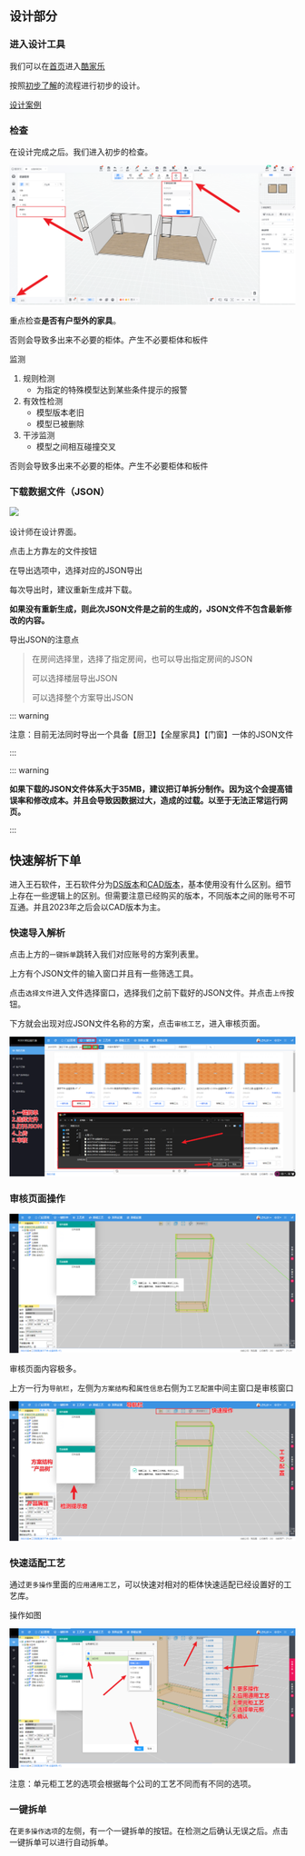 ## 设计部分

### 进入设计工具

我们可以在[首页](https://www.kodocode.cn/)进入[酷家乐](https://www.kujiale.com/)

按照[初步了解](https://wd.kodocode.cn/start/%E5%88%9D%E6%AD%A5%E4%BA%86%E8%A7%A3.html#%E8%BF%9B%E5%85%A5%E8%BD%AF%E4%BB%B6%E4%B8%BB%E9%A1%B5)的流程进行初步的设计。

[设计案例]()

### 检查

在设计完成之后。我们进入初步的检查。

![](../picture/start/下单前检查.png)

重点检查**是否有户型外的家具**。

否则会导致多出来不必要的柜体。产生不必要柜体和板件

监测

1. 规则检测
   - 为指定的特殊模型达到某些条件提示的报警
2. 有效性检测
   - 模型版本老旧
   - 模型已被删除
3. 干涉监测
   - 模型之间相互碰撞交叉

否则会导致多出来不必要的柜体。产生不必要柜体和板件

### 下载数据文件（JSON）

![](../picture/start/JSON操作.gif)

设计师在设计界面。

点击上方靠左的文件按钮

在导出选项中，选择对应的JSON导出

每次导出时，建议重新生成并下载。

**如果没有重新生成，则此次JSON文件是之前的生成的，JSON文件不包含最新修改的内容。**

导出JSON的注意点

> 在房间选择里，选择了指定房间，也可以导出指定房间的JSON
>
> 可以选择楼层导出JSON
>
> 可以选择整个方案导出JSON

::: warning

注意：目前无法同时导出一个具备【厨卫】【全屋家具】【门窗】一体的JSON文件

:::

::: warning

**如果下载的JSON文件体系大于35MB，建议把订单拆分制作。因为这个会提高错误率和修改成本。并且会导致因数据过大，造成的过载。以至于无法正常运行网页。**

:::

## 快速解析下单

进入王石软件，王石软件分为[DS版本](https://ds.wongshek.cn/a)和[CAD版本](https://cad.wongshek.cn/a)，基本使用没有什么区别。细节上存在一些逻辑上的区别。但需要注意已经购买的版本，不同版本之间的账号不可互通。并且2023年之后会以CAD版本为主。

### 快速导入解析

点击上方的`一键拆单`跳转入我们对应账号的方案列表里。

上方有个JSON文件的输入窗口并且有一些筛选工具。

点击`选择文件`进入文件选择窗口，选择我们之前下载好的JSON文件。并点击`上传`按钮。

下方就会出现对应JSON文件名称的方案，点击`审核工艺`，进入审核页面。

![](../picture/start/上传JSON.png)

### 审核页面操作

![](../picture/start/审核界面.png)

审核页面内容极多。

上方一行为`导航栏`，左侧为`方案结构`和`属性信息`右侧为`工艺配置`中间主窗口是审核窗口

![](../picture/start/审核界面2.png)

### 快速适配工艺

通过`更多操作`里面的`应用通用工艺`，可以快速对相对的柜体快速适配已经设置好的工艺库。

操作如图

![](../picture/start/应用通用工艺.png)

注意：单元柜工艺的选项会根据每个公司的工艺不同而有不同的选项。

### 一键拆单

在`更多操作选项`的左侧，有一个一键拆单的按钮。在检测之后确认无误之后。点击一键拆单可以进行自动拆单。
